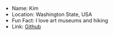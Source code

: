 - Name: Kim
- Location: Washington State, USA
- Fun Fact: I love art museums and hiking
- Link: [Github](https://github.com/kddills)
